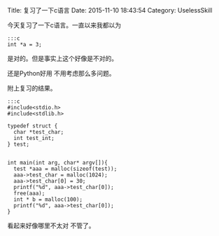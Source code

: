 Title: 复习了一下c语言
Date: 2015-11-10 18:43:54
Category: UselessSkill

今天复习了一下c语言。一直以来我都以为

    :::c
    int *a = 3;

是对的。但是事实上这个好像是不对的。

还是Python好用 不用考虑那么多问题。

附上复习的结果。

    :::c
    #include<stdio.h>
    #include<stdlib.h>
    
    typedef struct {
      char *test_char;
      int test_int;
    } test;
    
    
    int main(int arg, char* argv[]){
      test *aaa = malloc(sizeof(test));
      aaa->test_char = malloc(1024);
      aaa->test_char[0] = 30;
      printf("%d", aaa->test_char[0]);
      free(aaa);
      int * b = malloc(100);
      printf("%d", aaa->test_char[0]);
    }

看起来好像哪里不太对 不管了。
